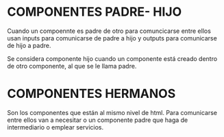 



# COMPONENTES PADRE- HIJO
Cuando un compoennte es padre de otro para comuncicarse entre ellos usan inputs para comunicarse de padre a hijo y outputs para comunicarse de hijo a padre.

Se considera componente hijo cuando un componente está creado dentro de otro componente, al que se le llama padre.




# COMPONENTES HERMANOS
Son los componentes que están al mismo nivel de html.
Para comunicarse entre ellos van a necesitar o un componente padre que haga de intermediario o emplear servicios.